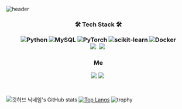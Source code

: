 ![header](https://capsule-render.vercel.app/api?type=waving&color=timeGradient&text=AI%20Engineer%20👋&animation=twinkling&fontSize=35&fontAlignY=40&fontAlign=70&height=250)


<h3 align="center">🛠 Tech Stack 🛠


![Python](https://img.shields.io/badge/python-3670A0?style=for-the-badge&logo=python&logoColor=ffdd54) 
![MySQL](https://img.shields.io/badge/mysql-%2300f.svg?style=for-the-badge&logo=mysql&logoColor=white) 
![PyTorch](https://img.shields.io/badge/PyTorch-%23EE4C2C.svg?style=for-the-badge&logo=PyTorch&logoColor=white) 
![scikit-learn](https://img.shields.io/badge/scikit--learn-%23F7931E.svg?style=for-the-badge&logo=scikit-learn&logoColor=white)
![Docker](https://img.shields.io/badge/docker-%230db7ed.svg?style=for-the-badge&logo=docker&logoColor=white)
<br>
<img src="https://img.shields.io/badge/-Machine Learning-blue"/>&nbsp;
<img src="https://img.shields.io/badge/-Deep Learning-yellowgreen"/>&nbsp;
</h3>





<h3 align="center"> Me </h3>
<p align="center">
<a href="mailto:cocacola@ds.seoultech.ac.kr"><img src="https://img.shields.io/badge/Gmail-d14836?style=flat-square&logo=Gmail&logoColor=white&link=cocacola@ds.seoultech.ac.kr"/></a>
<a href="https://www.linkedin.com/in/hj930508"><img src="https://img.shields.io/badge/Linkedin-1e81b0?style=flat-square&logo=LinkedIn&logoColor=white&link=https://www.linkedin.com/in/hj930508"/></a>&nbsp;
</p>
<br>


<!-- [![GITHUB](https://hits.seeyoufarm.com/api/count/incr/badge.svg?url=https%3A%2F%2Fgithub.com%2Fjiholee0&count_bg=%23F29494&title_bg=%232F2E2E&icon=github.svg&icon_color=%23FFFFFF&title=GITHUB&edge_flat=false)](https://github.com/HyunJunLEE-Hub) -->

<!-- [![Top Langs](https://github-readme-stats.vercel.app/api/top-langs/?username=HyunJunLEE-Hub&theme=radical&layout=compact&)](https://github.com/HyunJunLEE-Hub/github-readme-stats)   -->


![깃허브 닉네임's GitHub stats](https://github-readme-stats.vercel.app/api?username=HyunJunLEE-Hub&theme=radical&show_icons=true)
[![Top Langs](https://github-readme-stats.vercel.app/api/top-langs/?username=HyunJunLEE-Hub)](https://github.com/HyunJunLEE-Hub/github-readme-stats)
![trophy](https://github-profile-trophy.vercel.app/?username=HyunJunLEE-Hub&theme=radical)
